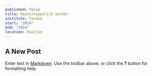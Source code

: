```yaml
---
published: false
title: Maatschappelijk werker
institute: Tandem
start: "2014"
end: "2014"
location: Haarlem
---
```

## A New Post

Enter text in [Markdown](http://daringfireball.net/projects/markdown/). Use the toolbar above, or click the **?** button for formatting help.

